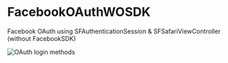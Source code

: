 # FacebookOAuthWOSDK
Facebook OAuth using SFAuthenticationSession &amp; SFSafariViewController (without FacebookSDK)

![OAuth login methods](https://user-images.githubusercontent.com/3272792/45399466-4b42dc00-b672-11e8-870e-ee98b2c4ef85.png)
